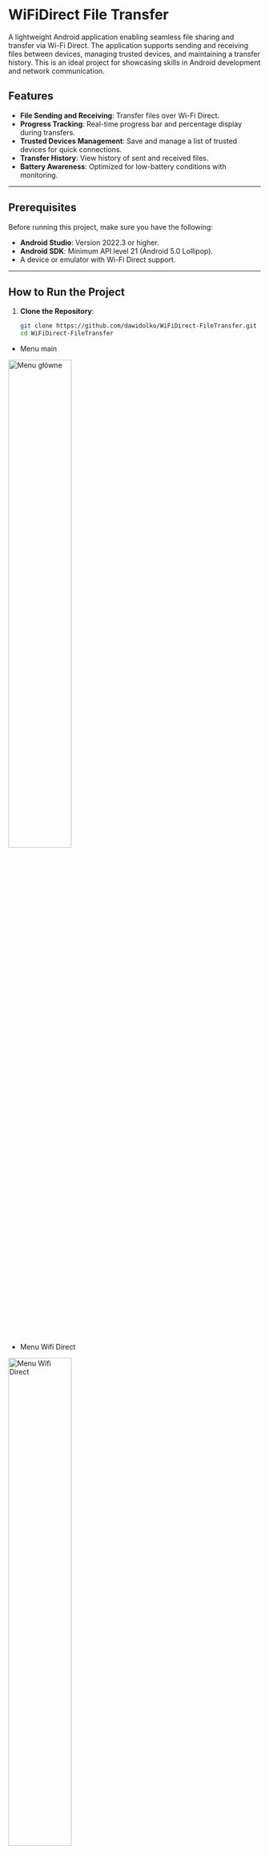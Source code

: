 # WiFiDirect File Transfer

A lightweight Android application enabling seamless file sharing and transfer via Wi-Fi Direct. The application supports sending and receiving files between devices, managing trusted devices, and maintaining a transfer history. This is an ideal project for showcasing skills in Android development and network communication.

## Features
- **File Sending and Receiving**: Transfer files over Wi-Fi Direct.
- **Progress Tracking**: Real-time progress bar and percentage display during transfers.
- **Trusted Devices Management**: Save and manage a list of trusted devices for quick connections.
- **Transfer History**: View history of sent and received files.
- **Battery Awareness**: Optimized for low-battery conditions with monitoring.

---

## Prerequisites
Before running this project, make sure you have the following:
- **Android Studio**: Version 2022.3 or higher.
- **Android SDK**: Minimum API level 21 (Android 5.0 Lollipop).
- A device or emulator with Wi-Fi Direct support.

---

## How to Run the Project

1. **Clone the Repository**:
   ```bash
   git clone https://github.com/dawidolko/WiFiDirect-FileTransfer.git
   cd WiFiDirect-FileTransfer
   ```

- Menu main

<img src="img/img1.png" alt="Menu główne" width="50%">

- Menu Wifi Direct

<img src="img/img2.png" alt="Menu Wifi Direct" width="50%">

- File History

<img src="img/img3.png" alt="File History" width="50%">

- Trusted Devices

<img src="img/img4.png" alt="Trusted Devices" width="50%">

- File Receiver

<img src="img/img5.png" alt="File Receiver" width="50%">

- Check Location

<img src="img/img7.png" alt="Check Location" width="50%">

- Settings Wifi direct

<img src="img/img8.png" alt="Settings Wifi direct" width="50%">

- Menu main

<img src="img/img1.png" alt="Menu główne" width="50%">

## Video on youtube:
[Look like working app](videos/ApplicationTest.mp4)

<a href="https://youtube.com/shorts/CwdRK33g_8U?feature=share">
  <img src="videos/videoPhoto.png" width="50%" />
</a>

# Project directory tree structure

```
app/
├── manifests/
│   └── AndroidManifest.xml
├── kotlin+java/
│   └── pl.dawidolko.wifidirect/
│       ├── FileActivity/
│       │   ├── FileReceiverActivity.kt
│       │   ├── FileSenderActivity.kt
│       │   └── IpAddressCallback.kt
│       ├── HistoryActivity/
│       │   ├── HistoryActivity.kt
│       │   ├── HistoryItem.kt
│       │   ├── TransferHistoryAdapter.kt
│       │   └── TransferHistoryManager.kt
│       ├── receivers/
│       │   ├── BatteryBroadcastReceiver.kt
│       │   └── WifiDirectBroadcastReceiver.kt
│       ├── TrustedDevicesActivity/
│       │   ├── TrustedDevice.kt
│       │   ├── TrustedDevicesActivity.kt
│       │   └── TrustedDevicesAdapter.kt
│       └── ui.theme/
│           ├── MainActivity.kt
│           ├── SplashActivity.kt
│           └── WifiDirectActivity.kt
├── res/
│   ├── drawable/
│   │   ├── button_background.xml
│   │   ├── ic_default_p2p.png
│   │   ├── ic_launcher_background.xml
│   │   ├── ic_notification.png
│   │   ├── ic_p2p.xml
│   │   └── logo_high_quality.xml
│   ├── font/
│   │   ├── roboto_bold.ttf
│   │   ├── roboto_italic.ttf
│   │   └── roboto_regular.ttf
│   ├── layout/
│   │   ├── activity_file_receiver.xml
│   │   ├── activity_file_sender.xml
│   │   ├── activity_history.xml
│   │   ├── activity_main.xml
│   │   ├── activity_splash.xml
│   │   ├── activity_trusted_devices.xml
│   │   ├── activity_wifi_direct.xml
│   │   ├── history_item_layout.xml
│   │   ├── item_device.xml
│   │   └── item_trusted_device.xml
│   ├── mipmap/
│   │   ├── ic_launcher/
│   │   ├── ic_launcher_background/
│   │   ├── ic_launcher_foreground/
│   │   └── ic_launcher_round/
│   ├── values/
│   │   ├── colors.xml
│   │   ├── ids.xml
│   │   ├── strings.xml
│   │   ├── styles.xml
│   │   └── themes.xml
│   └── xml/
│       ├── backup_rules.xml
│       └── data_extraction_rules.xml
├── Gradle Scripts/
│   ├── build.gradle.kts (Project: Wifi_Direct)
│   ├── build.gradle.kts (Module: app)
│   ├── proguard-rules.pro
│   ├── gradle.properties
│   ├── gradle-wrapper.properties
│   ├── libs.versions.toml
│   ├── local.properties
│   └── settings.gradle.kts
```
